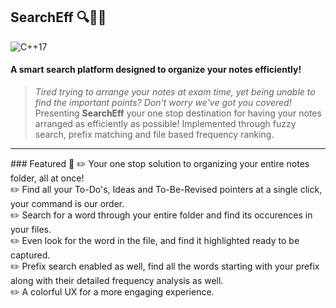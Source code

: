 ## SearchEff 🔍📂💪
![C++17](https://img.shields.io/badge/C%2B%2B-17-blue.svg)
#### A smart search platform designed to organize your notes efficiently!

>_Tired trying to arrange your notes at exam time, yet being unable to find the important points? Don't worry we've got you covered!_
Presenting **SearchEff** your one stop destination for having your notes arranged as efficiently as possible! Implemented through fuzzy search, prefix matching and file based frequency ranking.<br>
<hr>
### Featured 📖
✏️ Your one stop solution to organizing your entire notes folder, all at once!<br>
✏️ Find all your To-Do's, Ideas and To-Be-Revised pointers at a single click, your command is our order. <br>
✏️ Search for a word through your entire folder and find its occurences in your files.<br>
✏️ Even look for the word in the file, and find it highlighted ready to be captured.<br>
✏️ Prefix search enabled as well, find all the words starting with your prefix along with their detailed frequency analysis as well.<br>
✏️ A colorful UX for a more engaging experience.<br>






